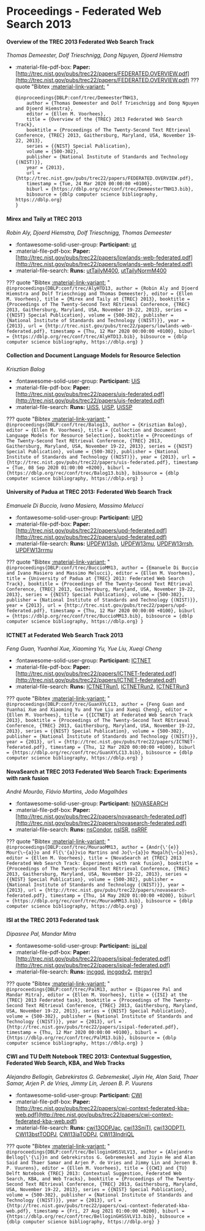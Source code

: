 # Proceedings - Federated Web Search 2013 

#### Overview of the TREC 2013 Federated Web Search Track

_Thomas Demeester, Dolf Trieschnigg, Dong Nguyen, Djoerd Hiemstra_

- :material-file-pdf-box: **Paper:** [http://trec.nist.gov/pubs/trec22/papers/FEDERATED.OVERVIEW.pdf](http://trec.nist.gov/pubs/trec22/papers/FEDERATED.OVERVIEW.pdf)
??? quote "Bibtex [:material-link-variant:](https://dblp.org/rec/conf/trec/DemeesterTNH13.bib) "
	```
	@inproceedings{DBLP:conf/trec/DemeesterTNH13,
		author = {Thomas Demeester and Dolf Trieschnigg and Dong Nguyen and Djoerd Hiemstra},
		editor = {Ellen M. Voorhees},
		title = {Overview of the {TREC} 2013 Federated Web Search Track},
		booktitle = {Proceedings of The Twenty-Second Text REtrieval Conference, {TREC} 2013, Gaithersburg, Maryland, USA, November 19-22, 2013},
		series = {{NIST} Special Publication},
		volume = {500-302},
		publisher = {National Institute of Standards and Technology {(NIST)}},
		year = {2013},
		url = {http://trec.nist.gov/pubs/trec22/papers/FEDERATED.OVERVIEW.pdf},
		timestamp = {Tue, 24 Mar 2020 00:00:00 +0100},
		biburl = {https://dblp.org/rec/conf/trec/DemeesterTNH13.bib},
		bibsource = {dblp computer science bibliography, https://dblp.org}
	}
	```

#### Mirex and Taily at TREC 2013

_Robin Aly, Djoerd Hiemstra, Dolf Trieschnigg, Thomas Demeester_

- :fontawesome-solid-user-group: **Participant:** [ut](./participants.md#ut)
- :material-file-pdf-box: **Paper:** [http://trec.nist.gov/pubs/trec22/papers/lowlands-web-federated.pdf](http://trec.nist.gov/pubs/trec22/papers/lowlands-web-federated.pdf)
- :material-file-search: **Runs:** [utTailyM400](./runs.md#uttailym400), [utTailyNormM400](./runs.md#uttailynormm400)

??? quote "Bibtex [:material-link-variant:](https://dblp.org/rec/conf/trec/AlyHTD13.bib) "
	```
	@inproceedings{DBLP:conf/trec/AlyHTD13,
		author = {Robin Aly and Djoerd Hiemstra and Dolf Trieschnigg and Thomas Demeester},
		editor = {Ellen M. Voorhees},
		title = {Mirex and Taily at {TREC} 2013},
		booktitle = {Proceedings of The Twenty-Second Text REtrieval Conference, {TREC} 2013, Gaithersburg, Maryland, USA, November 19-22, 2013},
		series = {{NIST} Special Publication},
		volume = {500-302},
		publisher = {National Institute of Standards and Technology {(NIST)}},
		year = {2013},
		url = {http://trec.nist.gov/pubs/trec22/papers/lowlands-web-federated.pdf},
		timestamp = {Thu, 12 Mar 2020 00:00:00 +0100},
		biburl = {https://dblp.org/rec/conf/trec/AlyHTD13.bib},
		bibsource = {dblp computer science bibliography, https://dblp.org}
	}
	```

#### Collection and Document Language Models for Resource Selection

_Krisztian Balog_

- :fontawesome-solid-user-group: **Participant:** [UiS](./participants.md#uis)
- :material-file-pdf-box: **Paper:** [http://trec.nist.gov/pubs/trec22/papers/uis-federated.pdf](http://trec.nist.gov/pubs/trec22/papers/uis-federated.pdf)
- :material-file-search: **Runs:** [UiSS](./runs.md#uiss), [UiSP](./runs.md#uisp), [UiSSP](./runs.md#uissp)

??? quote "Bibtex [:material-link-variant:](https://dblp.org/rec/conf/trec/Balog13.bib) "
	```
	@inproceedings{DBLP:conf/trec/Balog13,
		author = {Krisztian Balog},
		editor = {Ellen M. Voorhees},
		title = {Collection and Document Language Models for Resource Selection},
		booktitle = {Proceedings of The Twenty-Second Text REtrieval Conference, {TREC} 2013, Gaithersburg, Maryland, USA, November 19-22, 2013},
		series = {{NIST} Special Publication},
		volume = {500-302},
		publisher = {National Institute of Standards and Technology {(NIST)}},
		year = {2013},
		url = {http://trec.nist.gov/pubs/trec22/papers/uis-federated.pdf},
		timestamp = {Tue, 08 Sep 2020 01:00:00 +0200},
		biburl = {https://dblp.org/rec/conf/trec/Balog13.bib},
		bibsource = {dblp computer science bibliography, https://dblp.org}
	}
	```

#### University of Padua at TREC 2013: Federated Web Search Track

_Emanuele Di Buccio, Ivano Masiero, Massimo Melucci_

- :fontawesome-solid-user-group: **Participant:** [UPD](./participants.md#upd)
- :material-file-pdf-box: **Paper:** [http://trec.nist.gov/pubs/trec22/papers/upd-federated.pdf](http://trec.nist.gov/pubs/trec22/papers/upd-federated.pdf)
- :material-file-search: **Runs:** [UPDFW13sh](./runs.md#updfw13sh), [UPDFW13mu](./runs.md#updfw13mu), [UPDFW13rrsh](./runs.md#updfw13rrsh), [UPDFW13rrmu](./runs.md#updfw13rrmu)

??? quote "Bibtex [:material-link-variant:](https://dblp.org/rec/conf/trec/BuccioMM13.bib) "
	```
	@inproceedings{DBLP:conf/trec/BuccioMM13,
		author = {Emanuele Di Buccio and Ivano Masiero and Massimo Melucci},
		editor = {Ellen M. Voorhees},
		title = {University of Padua at {TREC} 2013: Federated Web Search Track},
		booktitle = {Proceedings of The Twenty-Second Text REtrieval Conference, {TREC} 2013, Gaithersburg, Maryland, USA, November 19-22, 2013},
		series = {{NIST} Special Publication},
		volume = {500-302},
		publisher = {National Institute of Standards and Technology {(NIST)}},
		year = {2013},
		url = {http://trec.nist.gov/pubs/trec22/papers/upd-federated.pdf},
		timestamp = {Thu, 12 Mar 2020 00:00:00 +0100},
		biburl = {https://dblp.org/rec/conf/trec/BuccioMM13.bib},
		bibsource = {dblp computer science bibliography, https://dblp.org}
	}
	```

#### ICTNET at Federated Web Search Track 2013

_Feng Guan, Yuanhai Xue, Xiaoming Yu, Yue Liu, Xueqi Cheng_

- :fontawesome-solid-user-group: **Participant:** [ICTNET](./participants.md#ictnet)
- :material-file-pdf-box: **Paper:** [http://trec.nist.gov/pubs/trec22/papers/ICTNET-federated.pdf](http://trec.nist.gov/pubs/trec22/papers/ICTNET-federated.pdf)
- :material-file-search: **Runs:** [ICTNETRun1](./runs.md#ictnetrun1), [ICTNETRun2](./runs.md#ictnetrun2), [ICTNETRun3](./runs.md#ictnetrun3)

??? quote "Bibtex [:material-link-variant:](https://dblp.org/rec/conf/trec/GuanXYLC13.bib) "
	```
	@inproceedings{DBLP:conf/trec/GuanXYLC13,
		author = {Feng Guan and Yuanhai Xue and Xiaoming Yu and Yue Liu and Xueqi Cheng},
		editor = {Ellen M. Voorhees},
		title = {{ICTNET} at Federated Web Search Track 2013},
		booktitle = {Proceedings of The Twenty-Second Text REtrieval Conference, {TREC} 2013, Gaithersburg, Maryland, USA, November 19-22, 2013},
		series = {{NIST} Special Publication},
		volume = {500-302},
		publisher = {National Institute of Standards and Technology {(NIST)}},
		year = {2013},
		url = {http://trec.nist.gov/pubs/trec22/papers/ICTNET-federated.pdf},
		timestamp = {Thu, 12 Mar 2020 00:00:00 +0100},
		biburl = {https://dblp.org/rec/conf/trec/GuanXYLC13.bib},
		bibsource = {dblp computer science bibliography, https://dblp.org}
	}
	```

#### NovaSearch at TREC 2013 Federated Web Search Track: Experiments  with rank fusion

_André Mourão, Flávio Martins, João Magalhães_

- :fontawesome-solid-user-group: **Participant:** [NOVASEARCH](./participants.md#novasearch)
- :material-file-pdf-box: **Paper:** [http://trec.nist.gov/pubs/trec22/papers/novasearch-federated.pdf](http://trec.nist.gov/pubs/trec22/papers/novasearch-federated.pdf)
- :material-file-search: **Runs:** [nsCondor](./runs.md#nscondor), [nsISR](./runs.md#nsisr), [nsRRF](./runs.md#nsrrf)

??? quote "Bibtex [:material-link-variant:](https://dblp.org/rec/conf/trec/MouraoMM13.bib) "
	```
	@inproceedings{DBLP:conf/trec/MouraoMM13,
		author = {Andr{\'{e}} Mour{\~{a}}o and Fl{\'{a}}vio Martins and Jo{\~{a}}o Magalh{\~{a}}es},
		editor = {Ellen M. Voorhees},
		title = {NovaSearch at {TREC} 2013 Federated Web Search Track: Experiments with rank fusion},
		booktitle = {Proceedings of The Twenty-Second Text REtrieval Conference, {TREC} 2013, Gaithersburg, Maryland, USA, November 19-22, 2013},
		series = {{NIST} Special Publication},
		volume = {500-302},
		publisher = {National Institute of Standards and Technology {(NIST)}},
		year = {2013},
		url = {http://trec.nist.gov/pubs/trec22/papers/novasearch-federated.pdf},
		timestamp = {Thu, 14 May 2020 01:00:00 +0200},
		biburl = {https://dblp.org/rec/conf/trec/MouraoMM13.bib},
		bibsource = {dblp computer science bibliography, https://dblp.org}
	}
	```

#### ISI at the TREC 2013 Federated task

_Dipasree Pal, Mandar Mitra_

- :fontawesome-solid-user-group: **Participant:** [isi_pal](./participants.md#isi_pal)
- :material-file-pdf-box: **Paper:** [http://trec.nist.gov/pubs/trec22/papers/isipal-federated.pdf](http://trec.nist.gov/pubs/trec22/papers/isipal-federated.pdf)
- :material-file-search: **Runs:** [incgqd](./runs.md#incgqd), [incgqdv2](./runs.md#incgqdv2), [mergv1](./runs.md#mergv1)

??? quote "Bibtex [:material-link-variant:](https://dblp.org/rec/conf/trec/PalM13.bib) "
	```
	@inproceedings{DBLP:conf/trec/PalM13,
		author = {Dipasree Pal and Mandar Mitra},
		editor = {Ellen M. Voorhees},
		title = {{ISI} at the {TREC} 2013 Federated task},
		booktitle = {Proceedings of The Twenty-Second Text REtrieval Conference, {TREC} 2013, Gaithersburg, Maryland, USA, November 19-22, 2013},
		series = {{NIST} Special Publication},
		volume = {500-302},
		publisher = {National Institute of Standards and Technology {(NIST)}},
		year = {2013},
		url = {http://trec.nist.gov/pubs/trec22/papers/isipal-federated.pdf},
		timestamp = {Thu, 12 Mar 2020 00:00:00 +0100},
		biburl = {https://dblp.org/rec/conf/trec/PalM13.bib},
		bibsource = {dblp computer science bibliography, https://dblp.org}
	}
	```

#### CWI and TU Delft Notebook TREC 2013: Contextual Suggestion,  Federated Web Search, KBA, and Web Tracks

_Alejandro Bellogín, Gebrekirstos G. Gebremeskel, Jiyin He, Alan Said, Thaer Samar, Arjen P. de Vries, Jimmy Lin, Jeroen B. P. Vuurens_

- :fontawesome-solid-user-group: **Participant:** [CWI](./participants.md#cwi)
- :material-file-pdf-box: **Paper:** [http://trec.nist.gov/pubs/trec22/papers/cwi-context-federated-kba-web.pdf](http://trec.nist.gov/pubs/trec22/papers/cwi-context-federated-kba-web.pdf)
- :material-file-search: **Runs:** [cwi13ODPJac](./runs.md#cwi13odpjac), [cwi13SniTI](./runs.md#cwi13sniti), [cwi13ODPTI](./runs.md#cwi13odpti), [CWI13bstTODPJ](./runs.md#cwi13bsttodpj), [CWI13iaTODPJ](./runs.md#cwi13iatodpj), [CWI13IndriQL](./runs.md#cwi13indriql)

??? quote "Bibtex [:material-link-variant:](https://dblp.org/rec/conf/trec/BelloginGHSSVLV13.bib) "
	```
	@inproceedings{DBLP:conf/trec/BelloginGHSSVLV13,
		author = {Alejandro Bellog{\'{\i}}n and Gebrekirstos G. Gebremeskel and Jiyin He and Alan Said and Thaer Samar and Arjen P. de Vries and Jimmy Lin and Jeroen B. P. Vuurens},
		editor = {Ellen M. Voorhees},
		title = {{CWI} and {TU} Delft Notebook {TREC} 2013: Contextual Suggestion, Federated Web Search, KBA, and Web Tracks},
		booktitle = {Proceedings of The Twenty-Second Text REtrieval Conference, {TREC} 2013, Gaithersburg, Maryland, USA, November 19-22, 2013},
		series = {{NIST} Special Publication},
		volume = {500-302},
		publisher = {National Institute of Standards and Technology {(NIST)}},
		year = {2013},
		url = {http://trec.nist.gov/pubs/trec22/papers/cwi-context-federated-kba-web.pdf},
		timestamp = {Fri, 27 Aug 2021 01:00:00 +0200},
		biburl = {https://dblp.org/rec/conf/trec/BelloginGHSSVLV13.bib},
		bibsource = {dblp computer science bibliography, https://dblp.org}
	}
	```

